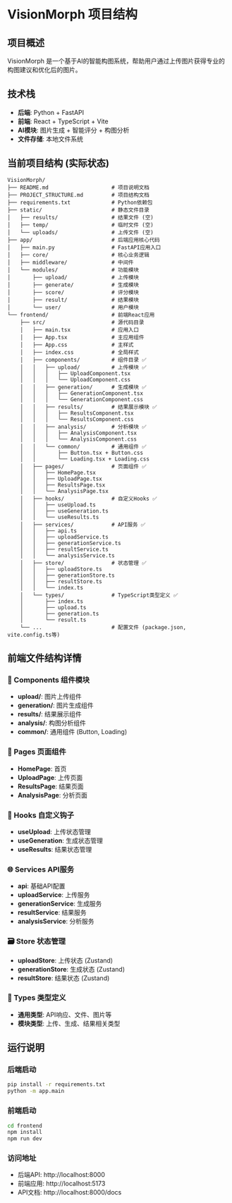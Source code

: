 # VisionMorph 项目结构

## 项目概述
VisionMorph 是一个基于AI的智能构图系统，帮助用户通过上传图片获得专业的构图建议和优化后的图片。

## 技术栈
- **后端**: Python + FastAPI
- **前端**: React + TypeScript + Vite
- **AI模块**: 图片生成 + 智能评分 + 构图分析
- **文件存储**: 本地文件系统

## 当前项目结构 (实际状态)
```
VisionMorph/
├── README.md                    # 项目说明文档
├── PROJECT_STRUCTURE.md         # 项目结构文档
├── requirements.txt             # Python依赖包
├── static/                      # 静态文件目录
│   ├── results/                 # 结果文件 (空)
│   ├── temp/                    # 临时文件 (空)
│   └── uploads/                 # 上传文件 (空)
├── app/                         # 后端应用核心代码
│   ├── main.py                  # FastAPI应用入口
│   ├── core/                    # 核心业务逻辑
│   ├── middleware/              # 中间件
│   └── modules/                 # 功能模块
│       ├── upload/              # 上传模块
│       ├── generate/            # 生成模块
│       ├── score/               # 评分模块
│       ├── result/              # 结果模块
│       └── user/                # 用户模块
└── frontend/                    # 前端React应用
    ├── src/                     # 源代码目录
    │   ├── main.tsx             # 应用入口 
    │   ├── App.tsx              # 主应用组件 
    │   ├── App.css              # 主样式 
    │   ├── index.css            # 全局样式 
    │   ├── components/          # 组件目录 ✅
    │   │   ├── upload/          # 上传模块 ✅
    │   │   │   ├── UploadComponent.tsx
    │   │   │   └── UploadComponent.css
    │   │   ├── generation/      # 生成模块 ✅
    │   │   │   ├── GenerationComponent.tsx
    │   │   │   └── GenerationComponent.css
    │   │   ├── results/         # 结果展示模块 ✅
    │   │   │   ├── ResultsComponent.tsx
    │   │   │   └── ResultsComponent.css
    │   │   ├── analysis/        # 分析模块 ✅
    │   │   │   ├── AnalysisComponent.tsx
    │   │   │   └── AnalysisComponent.css
    │   │   └── common/          # 通用组件 ✅
    │   │       ├── Button.tsx + Button.css
    │   │       └── Loading.tsx + Loading.css
    │   ├── pages/               # 页面组件 ✅
    │   │   ├── HomePage.tsx
    │   │   ├── UploadPage.tsx
    │   │   ├── ResultsPage.tsx
    │   │   └── AnalysisPage.tsx
    │   ├── hooks/               # 自定义Hooks ✅
    │   │   ├── useUpload.ts
    │   │   ├── useGeneration.ts
    │   │   └── useResults.ts
    │   ├── services/            # API服务 ✅
    │   │   ├── api.ts
    │   │   ├── uploadService.ts
    │   │   ├── generationService.ts
    │   │   ├── resultService.ts
    │   │   └── analysisService.ts
    │   ├── store/               # 状态管理 ✅
    │   │   ├── uploadStore.ts
    │   │   ├── generationStore.ts
    │   │   ├── resultStore.ts
    │   │   └── index.ts
    │   └── types/               # TypeScript类型定义 ✅
    │       ├── index.ts
    │       ├── upload.ts
    │       ├── generation.ts
    │       └── result.ts
    └── ...                      # 配置文件 (package.json, vite.config.ts等)
```

## 前端文件结构详情

### 🧩 Components 组件模块
- **upload/**: 图片上传组件
- **generation/**: 图片生成组件  
- **results/**: 结果展示组件
- **analysis/**: 构图分析组件
- **common/**: 通用组件 (Button, Loading)

### 📄 Pages 页面组件
- **HomePage**: 首页
- **UploadPage**: 上传页面
- **ResultsPage**: 结果页面
- **AnalysisPage**: 分析页面

### 🎣 Hooks 自定义钩子
- **useUpload**: 上传状态管理
- **useGeneration**: 生成状态管理
- **useResults**: 结果状态管理

### 🌐 Services API服务
- **api**: 基础API配置
- **uploadService**: 上传服务
- **generationService**: 生成服务
- **resultService**: 结果服务
- **analysisService**: 分析服务

### 🗃️ Store 状态管理
- **uploadStore**: 上传状态 (Zustand)
- **generationStore**: 生成状态 (Zustand)
- **resultStore**: 结果状态 (Zustand)

### 📝 Types 类型定义
- **通用类型**: API响应、文件、图片等
- **模块类型**: 上传、生成、结果相关类型

## 运行说明

### 后端启动
```bash
pip install -r requirements.txt
python -m app.main
```

### 前端启动
```bash
cd frontend
npm install
npm run dev
```

### 访问地址
- 后端API: http://localhost:8000
- 前端应用: http://localhost:5173
- API文档: http://localhost:8000/docs